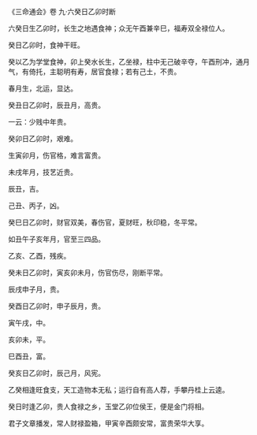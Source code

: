 《三命通会》卷 九·六癸日乙卯时断

六癸日生乙卯时，长生之地遇食神；众无午酉兼辛巳，福寿双全禄位人。

癸日乙卯时，食神干旺。

癸以乙为学堂食神，卯上癸水长生，乙坐禄，柱中无己破辛夺，午酉刑冲，通月气，有倚托，主聪明有寿，居官食禄；若有己土，不贵。

春月生，北运，显达。

癸丑日乙卯时，辰丑月，高贵。

一云：少贱中年贵。

癸卯日乙卯时，艰难。

生寅卯月，伤官格，难言富贵。

未戌年月，技艺近贵。

辰丑，吉。

己丑、丙子，凶。

癸巳日乙卯时，财官双美，春伤官，夏财旺，秋印稳，冬平常。

如丑午子亥年月，官至三四品。

乙亥、乙酉，残疾。

癸未日乙卯时，寅亥卯未月，伤官伤尽，刚断平常。

辰戌申子月，贵。

癸酉日乙卯时，申子辰月，贵。

寅午戌，中。

亥卯未，平。

巳酉丑，富。

癸亥日乙卯时，辰己月，风宪。

乙癸相逢旺食支，天工造物本无私；运行自有高人荐，手攀丹桂上云逵。

癸日时逢乙卯，贵人食禄之乡，玉堂乙卯位侯王，便是金门将相。

君子文章播发，常人财禄盈箱，甲寅辛酉颇安常，富贵荣华大享。

